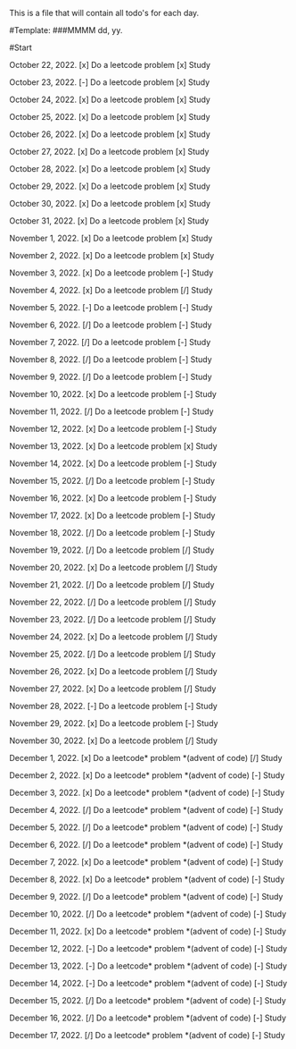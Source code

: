 This is a file that will contain
all todo's for each day.

#Template:
###MMMM dd, yy.

#Start

October 22, 2022.
[x] Do a leetcode problem
[x] Study

October 23, 2022.
[-] Do a leetcode problem
[x] Study

October 24, 2022.
[x] Do a leetcode problem
[x] Study

October 25, 2022.
[x] Do a leetcode problem
[x] Study

October 26, 2022.
[x] Do a leetcode problem
[x] Study

October 27, 2022.
[x] Do a leetcode problem
[x] Study

October 28, 2022.
[x] Do a leetcode problem
[x] Study

October 29, 2022.
[x] Do a leetcode problem
[x] Study

October 30, 2022.
[x] Do a leetcode problem
[x] Study

October 31, 2022.
[x] Do a leetcode problem
[x] Study

November 1, 2022.
[x] Do a leetcode problem
[x] Study

November 2, 2022.
[x] Do a leetcode problem
[x] Study

November 3, 2022.
[x] Do a leetcode problem
[-] Study

November 4, 2022.
[x] Do a leetcode problem
[/] Study

November 5, 2022.
[-] Do a leetcode problem
[-] Study

November 6, 2022.
[/] Do a leetcode problem
[-] Study

November 7, 2022.
[/] Do a leetcode problem
[-] Study

November 8, 2022.
[/] Do a leetcode problem
[-] Study

November 9, 2022.
[/] Do a leetcode problem
[-] Study

November 10, 2022.
[x] Do a leetcode problem
[-] Study

November 11, 2022.
[/] Do a leetcode problem
[-] Study

November 12, 2022.
[x] Do a leetcode problem
[-] Study

November 13, 2022.
[x] Do a leetcode problem
[x] Study

November 14, 2022.
[x] Do a leetcode problem
[-] Study

November 15, 2022.
[/] Do a leetcode problem
[-] Study

November 16, 2022.
[x] Do a leetcode problem
[-] Study

November 17, 2022.
[x] Do a leetcode problem
[-] Study

November 18, 2022.
[/] Do a leetcode problem
[-] Study

November 19, 2022.
[/] Do a leetcode problem
[/] Study

November 20, 2022.
[x] Do a leetcode problem
[/] Study

November 21, 2022.
[/] Do a leetcode problem
[/] Study

November 22, 2022.
[/] Do a leetcode problem
[/] Study

November 23, 2022.
[/] Do a leetcode problem
[/] Study

November 24, 2022.
[x] Do a leetcode problem
[/] Study

November 25, 2022.
[/] Do a leetcode problem
[/] Study

November 26, 2022.
[x] Do a leetcode problem
[/] Study

November 27, 2022.
[x] Do a leetcode problem
[/] Study

November 28, 2022.
[-] Do a leetcode problem
[-] Study

November 29, 2022.
[x] Do a leetcode problem
[-] Study

November 30, 2022.
[x] Do a leetcode problem
[/] Study

December 1, 2022.
[x] Do a leetcode* problem *(advent of code)
[/] Study

December 2, 2022.
[x] Do a leetcode* problem *(advent of code)
[-] Study

December 3, 2022.
[x] Do a leetcode* problem *(advent of code)
[-] Study

December 4, 2022.
[/] Do a leetcode* problem *(advent of code)
[-] Study

December 5, 2022.
[/] Do a leetcode* problem *(advent of code)
[-] Study

December 6, 2022.
[/] Do a leetcode* problem *(advent of code)
[-] Study

December 7, 2022.
[x] Do a leetcode* problem *(advent of code)
[-] Study

December 8, 2022.
[x] Do a leetcode* problem *(advent of code)
[-] Study

December 9, 2022.
[/] Do a leetcode* problem *(advent of code)
[-] Study

December 10, 2022.
[/] Do a leetcode* problem *(advent of code)
[-] Study

December 11, 2022.
[x] Do a leetcode* problem *(advent of code)
[-] Study

December 12, 2022.
[-] Do a leetcode* problem *(advent of code)
[-] Study

December 13, 2022.
[-] Do a leetcode* problem *(advent of code)
[-] Study

December 14, 2022.
[-] Do a leetcode* problem *(advent of code)
[-] Study

December 15, 2022.
[/] Do a leetcode* problem *(advent of code)
[-] Study

December 16, 2022.
[/] Do a leetcode* problem *(advent of code)
[-] Study

December 17, 2022.
[/] Do a leetcode* problem *(advent of code)
[-] Study
